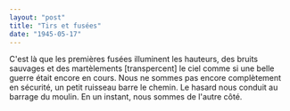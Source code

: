 ```yaml
---
layout: "post"
title: "Tirs et fusées"
date: "1945-05-17"
---
```


C'est là que les premières fusées illuminent les hauteurs, des bruits sauvages et des martèlements [transpercent] le ciel comme si une belle guerre était encore en cours. Nous ne sommes pas encore complètement en sécurité, un petit ruisseau barre le chemin. Le hasard nous conduit au barrage du moulin. En un instant, nous sommes de l'autre côté.


<div class="histoire"></div>

<div class="commentaire"></div>
